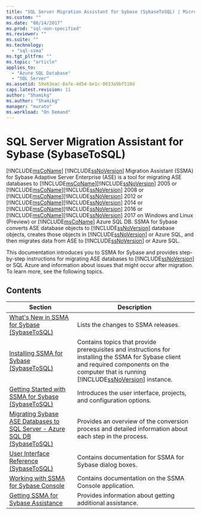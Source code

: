 ```yaml
---
title: "SQL Server Migration Assistant for Sybase (SybaseToSQL) | Microsoft Docs"
ms.custom: ""
ms.date: "08/14/2017"
ms.prod: "sql-non-specified"
ms.reviewer: ""
ms.suite: ""
ms.technology: 
  - "sql-ssma"
ms.tgt_pltfrm: ""
ms.topic: "article"
applies_to: 
  - "Azure SQL Database"
  - "SQL Server"
ms.assetid: 59e63eac-8a7e-4d54-be1c-0633a9bf510d
caps.latest.revision: 11
author: "Shamikg"
ms.author: "Shamikg"
manager: "murato"
ms.workload: "On Demand"
---
```

# SQL Server Migration Assistant for Sybase (SybaseToSQL)
[!INCLUDE[msCoName](../../includes/msconame_md.md)] [!INCLUDE[ssNoVersion](../../includes/ssnoversion_md.md)] Migration Assistant (SSMA) for Sybase Adaptive Server Enterprise (ASE) is a tool for migrating ASE databases to [!INCLUDE[msCoName](../../includes/msconame_md.md)][!INCLUDE[ssNoVersion](../../includes/ssnoversion_md.md)] 2005 or [!INCLUDE[msCoName](../../includes/msconame_md.md)][!INCLUDE[ssNoVersion](../../includes/ssnoversion_md.md)] 2008 or [!INCLUDE[msCoName](../../includes/msconame_md.md)][!INCLUDE[ssNoVersion](../../includes/ssnoversion_md.md)] 2012 or [!INCLUDE[msCoName](../../includes/msconame_md.md)][!INCLUDE[ssNoVersion](../../includes/ssnoversion_md.md)] 2014 or [!INCLUDE[msCoName](../../includes/msconame_md.md)][!INCLUDE[ssNoVersion](../../includes/ssnoversion_md.md)] 2016 or [!INCLUDE[msCoName](../../includes/msconame_md.md)][!INCLUDE[ssNoVersion](../../includes/ssnoversion_md.md)] 2017 on Windows and Linux (Preview) or [!INCLUDE[msCoName](../../includes/msconame_md.md)] Azure SQL DB. SSMA for Sybase converts ASE database objects to [!INCLUDE[ssNoVersion](../../includes/ssnoversion_md.md)] database objects, creates those objects in [!INCLUDE[ssNoVersion](../../includes/ssnoversion_md.md)] or Azure SQL, and then migrates data from ASE to [!INCLUDE[ssNoVersion](../../includes/ssnoversion_md.md)] or Azure SQL.  
  
This documentation introduces you to SSMA for Sybase and provides step-by-step instructions for migrating ASE databases to [!INCLUDE[ssNoVersion](../../includes/ssnoversion_md.md)] or SQL Azure and information about issues that might occur after migration. To learn more, see the following topics.  
  
## Contents  
  
|Section|Description|  
|-----------|---------------|  
|[What's New in SSMA  for Sybase &#40;SybaseToSQL&#41;](../../ssma/sybase/what-s-new-in-ssma-for-sybase-sybasetosql.md)|Lists the changes to SSMA releases.|  
|[Installing SSMA  for Sybase &#40;SybaseToSQL&#41;](../../ssma/sybase/installing-ssma-for-sybase-sybasetosql.md)|Contains topics that provide prerequisites and instructions for installing the SSMA for Sybase client and required components on the computer that is running [!INCLUDE[ssNoVersion](../../includes/ssnoversion_md.md)] instance.|  
|[Getting Started with SSMA for Sybase &#40;SybaseToSQL&#41;](../../ssma/sybase/getting-started-with-ssma-for-sybase-sybasetosql.md)|Introduces the user interface, projects, and configuration options.|  
|[Migrating Sybase ASE Databases to SQL Server - Azure SQL DB &#40;SybaseToSQL&#41;](../../ssma/sybase/migrating-sybase-ase-databases-to-sql-server-azure-sql-db-sybasetosql.md)|Provides an overview of the conversion process and detailed information about each step in the process.|  
|[User Interface Reference &#40;SybaseToSQL&#41;](../../ssma/sybase/user-interface-reference-sybasetosql.md)|Contains documentation for SSMA for Sybase dialog boxes.|  
|[Working with SSMA for Sybase Console](http://msdn.microsoft.com/c465e477-c479-4aa8-918d-58bf30884789)|Contains documentation on the SSMA Console application.|  
|[Getting SSMA for Sybase Assistance](http://go.microsoft.com/fwlink/?LinkID=708538&clcid=0x409)|Provides information about getting additional assistance.|  
  
